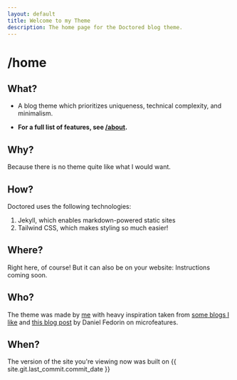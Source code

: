 ```yaml
---
layout: default
title: Welcome to my Theme
description: The home page for the Doctored blog theme.
---
```


# /home

## What?

- A blog theme which prioritizes uniqueness, technical complexity, and minimalism.

- **For a full list of features, see [/about](/about).**

## Why?

Because there is no theme quite like what I would want.

## How?

Doctored uses the following technologies:

1. Jekyll, which enables markdown-powered static sites
2. Tailwind CSS, which makes styling so much easier!

## Where?

Right here, of course! But it can also be on your website: Instructions coming soon.

## Who?

The theme was made by [me]() with heavy inspiration taken from [some blogs I like]() and [this blog post](https://danilafe.com/blog/blog_microfeatures/) by Daniel Fedorin on microfeatures.

## When?

The version of the site you're viewing now was built on {{ site.git.last_commit.commit_date }}
